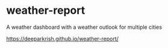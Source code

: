 # weather-report
A weather dashboard with a  weather outlook for multiple cities

https://deeparkrish.github.io/weather-report/
